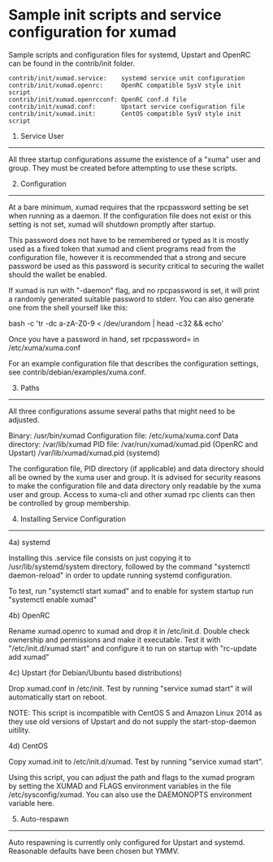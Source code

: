 Sample init scripts and service configuration for xumad
=======================================================

Sample scripts and configuration files for systemd, Upstart and OpenRC
can be found in the contrib/init folder.

    contrib/init/xumad.service:    systemd service unit configuration
    contrib/init/xumad.openrc:     OpenRC compatible SysV style init script
    contrib/init/xumad.openrcconf: OpenRC conf.d file
    contrib/init/xumad.conf:       Upstart service configuration file
    contrib/init/xumad.init:       CentOS compatible SysV style init script

1. Service User
---------------

All three startup configurations assume the existence of a "xuma" user
and group.  They must be created before attempting to use these scripts.

2. Configuration
----------------

At a bare minimum, xumad requires that the rpcpassword setting be set
when running as a daemon.  If the configuration file does not exist or this
setting is not set, xumad will shutdown promptly after startup.

This password does not have to be remembered or typed as it is mostly used
as a fixed token that xumad and client programs read from the configuration
file, however it is recommended that a strong and secure password be used
as this password is security critical to securing the wallet should the
wallet be enabled.

If xumad is run with "-daemon" flag, and no rpcpassword is set, it will
print a randomly generated suitable password to stderr.  You can also
generate one from the shell yourself like this:

bash -c 'tr -dc a-zA-Z0-9 < /dev/urandom | head -c32 && echo'

Once you have a password in hand, set rpcpassword= in /etc/xuma/xuma.conf

For an example configuration file that describes the configuration settings,
see contrib/debian/examples/xuma.conf.

3. Paths
--------

All three configurations assume several paths that might need to be adjusted.

Binary:              /usr/bin/xumad
Configuration file:  /etc/xuma/xuma.conf
Data directory:      /var/lib/xumad
PID file:            /var/run/xumad/xumad.pid (OpenRC and Upstart)
                     /var/lib/xumad/xumad.pid (systemd)

The configuration file, PID directory (if applicable) and data directory
should all be owned by the xuma user and group.  It is advised for security
reasons to make the configuration file and data directory only readable by the
xuma user and group.  Access to xuma-cli and other xumad rpc clients
can then be controlled by group membership.

4. Installing Service Configuration
-----------------------------------

4a) systemd

Installing this .service file consists on just copying it to
/usr/lib/systemd/system directory, followed by the command
"systemctl daemon-reload" in order to update running systemd configuration.

To test, run "systemctl start xumad" and to enable for system startup run
"systemctl enable xumad"

4b) OpenRC

Rename xumad.openrc to xumad and drop it in /etc/init.d.  Double
check ownership and permissions and make it executable.  Test it with
"/etc/init.d/xumad start" and configure it to run on startup with
"rc-update add xumad"

4c) Upstart (for Debian/Ubuntu based distributions)

Drop xumad.conf in /etc/init.  Test by running "service xumad start"
it will automatically start on reboot.

NOTE: This script is incompatible with CentOS 5 and Amazon Linux 2014 as they
use old versions of Upstart and do not supply the start-stop-daemon uitility.

4d) CentOS

Copy xumad.init to /etc/init.d/xumad. Test by running "service xumad start".

Using this script, you can adjust the path and flags to the xumad program by
setting the XUMAD and FLAGS environment variables in the file
/etc/sysconfig/xumad. You can also use the DAEMONOPTS environment variable here.

5. Auto-respawn
---------------

Auto respawning is currently only configured for Upstart and systemd.
Reasonable defaults have been chosen but YMMV.